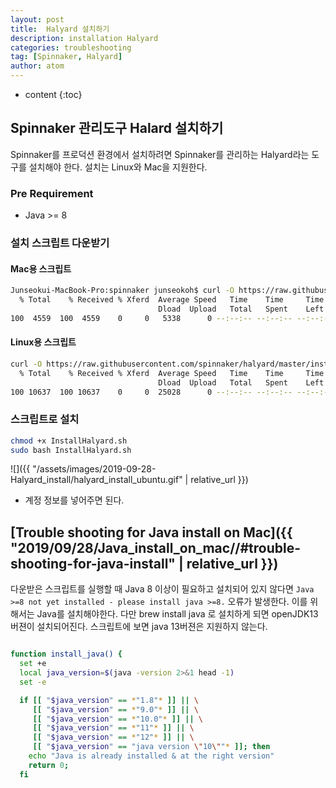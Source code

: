```yaml
---
layout: post
title:  Halyard 설치하기
description: installation Halyard
categories: troubleshooting
tag: [Spinnaker, Halyard]
author: atom
---
```

* content
{:toc}

## Spinnaker 관리도구 Halard 설치하기

Spinnaker를 프로덕션 환경에서 설치하려면 Spinnaker를 관리하는 Halyard라는 도구를 설치해야 한다. 설치는 Linux와 Mac을 지원한다.

### Pre Requirement

* Java >= 8

### 설치 스크립트 다운받기

#### Mac용 스크립트

``` bash
Junseokui-MacBook-Pro:spinnaker junseokoh$ curl -O https://raw.githubusercontent.com/spinnaker/halyard/master/install/macos/InstallHalyard.sh
  % Total    % Received % Xferd  Average Speed   Time    Time     Time  Current
                                 Dload  Upload   Total   Spent    Left  Speed
100  4559  100  4559    0     0   5338      0 --:--:-- --:--:-- --:--:--  5332
```

#### Linux용 스크립트

``` bash
curl -O https://raw.githubusercontent.com/spinnaker/halyard/master/install/debian/InstallHalyard.sh
  % Total    % Received % Xferd  Average Speed   Time    Time     Time  Current
                                 Dload  Upload   Total   Spent    Left  Speed
100 10637  100 10637    0     0  25028      0 --:--:-- --:--:-- --:--:-- 25028
```

### 스크립트로 설치

``` bash
chmod +x InstallHalyard.sh
sudo bash InstallHalyard.sh
```
![]({{ "/assets/images/2019-09-28-Halyard_install/halyard_install_ubuntu.gif" | relative_url }})

- 계정 정보를 넣어주면 된다.

## [Trouble shooting for Java install on Mac]({{ "2019/09/28/Java_install_on_mac//#trouble-shooting-for-java-install" | relative_url }})

다운받은 스크립트를 실행할 때 Java 8 이상이 필요하고 설치되어 있지 않다면 `Java >=8 not yet installed - please install java >=8.` 오류가 발생한다. 이를 위해서는 Java를 설치해야한다.
다만 brew install java 로 설치하게 되면 openJDK13 버젼이 설치되어진다. 스크립트에 보면 java 13버젼은 지원하지 않는다.

```sh

function install_java() {
  set +e
  local java_version=$(java -version 2>&1 head -1)
  set -e

  if [[ "$java_version" == *"1.8"* ]] || \
     [[ "$java_version" == *"9.0"* ]] || \
     [[ "$java_version" == *"10.0"* ]] || \
     [[ "$java_version" == *"11"* ]] || \
     [[ "$java_version" == *"12"* ]] || \
     [[ "$java_version" == "java version \"10\""* ]]; then
    echo "Java is already installed & at the right version"
    return 0;
  fi
```

